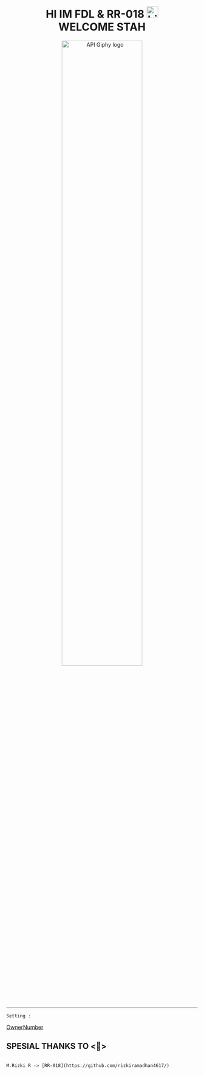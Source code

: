 <h1 align="center">      HI IM FDL & RR-018 <img src="https://user-images.githubusercontent.com/1303154/88677602-1635ba80-d120-11ea-84d8-d263ba5fc3c0.gif" width="30px" alt="hi"><br>WELCOME STAH</h1>

<p align="center">
<img src="https://f.top4top.io/p_18972zu6n0.png" width="65%" alt="API Giphy logo"/>
</p>

----------
``Setting :``
<p1 align="center"> 


[OwnerNumber](https://github.com/FDLBOT/wa-bot/blob/main/src/settings.json#L4)

## SPESIAL THANKS TO <👑>

```MhankBarbar -> [MhankBarBar](https://github.com/MhankBarBar)

M.Rizki R -> [RR-018](https://github.com/rizkiramadhan4617/)
